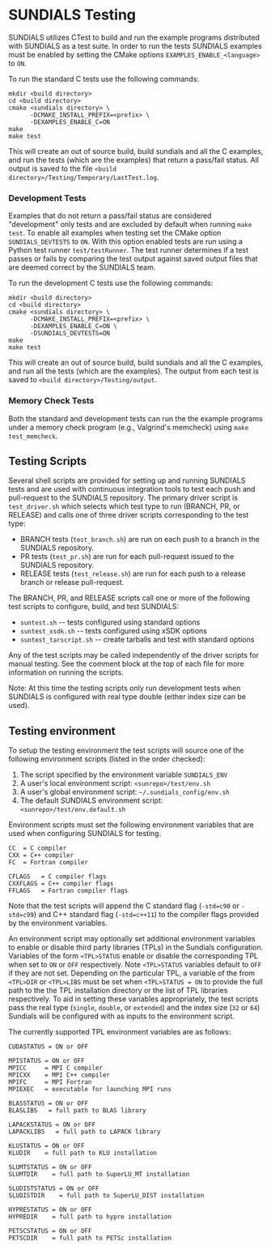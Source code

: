 # SUNDIALS Testing

SUNDIALS utilizes CTest to build and run the example programs distributed with
SUNDIALS as a test suite. In order to run the tests SUNDIALS examples must be
enabled by setting the CMake options `EXAMPLES_ENABLE_<language>` to `ON`.

To run the standard C tests use the following commands:
```
mkdir <build directory>
cd <build directory>
cmake <sundials directory> \
      -DCMAKE_INSTALL_PREFIX=<prefix> \
      -DEXAMPLES_ENABLE_C=ON
make
make test
```
This will create an out of source build, build sundials and all the C examples,
and run the tests (which are the examples) that return a pass/fail status. All
output is saved to the file `<build directory>/Testing/Temporary/LastTest.log`.

### Development Tests

Examples that do not return a pass/fail status are considered "development" only
tests and are excluded by default when running `make test`. To enable all
examples when testing set the CMake option `SUNDIALS_DEVTESTS` to `ON`. With
this option enabled tests are run using a Python test runner `test/testRunner`.
The test runner determines if a test passes or fails by comparing the test
output against saved output files that are deemed correct by the SUNDIALS team.

To run the development C tests use the following commands:
```
mkdir <build directory>
cd <build directory>
cmake <sundials directory> \
      -DCMAKE_INSTALL_PREFIX=<prefix> \
      -DEXAMPLES_ENABLE_C=ON \
      -DSUNDIALS_DEVTESTS=ON
make
make test
```
This will create an out of source build, build sundials and all the C examples,
and run all the tests (which are the examples). The output from each test is
saved to `<build directory>/Testing/output`.

### Memory Check Tests

Both the standard and development tests can run the the example programs under a
memory check program (e.g., Valgrind's memcheck) using `make test_memcheck`.

## Testing Scripts

Several shell scripts are provided for setting up and running SUNDIALS tests and
are used with continuous integration tools to test each push and pull-request to
the SUNDIALS repository. The primary driver script is `test_driver.sh` which
selects which test type to run (BRANCH, PR, or RELEASE) and calls one of three
driver scripts corresponding to the test type:
* BRANCH tests (`test_branch.sh`) are run on each push to a branch in the
SUNDIALS repository.
* PR tests (`test_pr.sh`) are run for each pull-request issued to the SUNDIALS
repository.
* RELEASE tests (`test_release.sh`) are run for each push to a release branch or
release pull-request.

The BRANCH, PR, and RELEASE scripts call one or more of the following test
scripts to configure, build, and test SUNDIALS:
* `suntest.sh` -- tests configured using standard options
* `suntest_xsdk.sh` -- tests configured using xSDK options
* `suntest_tarscript.sh` -- create tarballs and test with standard options

Any of the test scripts may be called independently of the driver scripts for
manual testing. See the comment block at the top of each file for more
information on running the scripts.

Note: At this time the testing scripts only run development tests when SUNDIALS
is configured with real type double (either index size can be used).

## Testing environment

To setup the testing environment the test scripts will source one of the
following environment scripts (listed in the order checked):

1. The script specified by the environment variable `SUNDIALS_ENV`
2. A user's local environment script: `<sunrepo>/test/env.sh`
3. A user's global environment script: `~/.sundials_config/env.sh`
4. The default SUNDIALS environment script: `<sunrepo>/test/env.default.sh`

Environment scripts must set the following environment variables that are used
when configuring SUNDIALS for testing.
```
CC  = C compiler
CXX = C++ compiler
FC  = Fortran compiler

CFLAGS   = C compiler flags
CXXFLAGS = C++ compiler flags
FFLAGS   = Fortran compiler flags
```
Note that the test scripts will append the C standard flag (`-std=c90` or
`-std=c99`) and C++ standard flag (`-std=c++11`) to the compiler flags provided
by the environment variables.

An environment script may optionally set additional environment variables to
enable or disable third party libraries (TPLs) in the Sundials configuration.
Variables of the form `<TPL>STATUS` enable or disable the corresponding TPL when
set to `ON` or `OFF` respectively. Note `<TPL>STATUS` variables default to `OFF`
if they are not set. Depending on the particular TPL, a variable of the from
`<TPL>DIR` or `<TPL>LIBS` must be set when `<TPL>STATUS = ON` to provide the
full path to the the TPL installation directory or the list of TPL libraries
respectively. To aid in setting these variables appropriately, the test scripts
pass the real type (`single`, `double`, or `extended`) and the index size
(`32` or `64`) Sundials will be configured with as inputs to the environment
script.

The currently supported TPL environment variables are as follows:
```
CUDASTATUS = ON or OFF

MPISTATUS = ON or OFF
MPICC     = MPI C compiler
MPICXX    = MPI C++ compiler
MPIFC     = MPI Fortran
MPIEXEC   = executable for launching MPI runs

BLASSTATUS = ON or OFF
BLASLIBS   = full path to BLAS library

LAPACKSTATUS = ON or OFF
LAPACKLIBS   = full path to LAPACK library

KLUSTATUS = ON or OFF
KLUDIR    = full path to KLU installation

SLUMTSTATUS = ON or OFF
SLUMTDIR    = full path to SuperLU_MT installation

SLUDISTSTATUS = ON or OFF
SLUDISTDIR    = full path to SuperLU_DIST installation

HYPRESTATUS = ON or OFF
HYPREDIR    = full path to hypre installation

PETSCSTATUS = ON or OFF
PETSCDIR    = full path to PETSc installation
```
